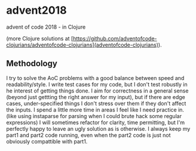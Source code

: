 # advent2018

advent of code 2018 - in Clojure

(more Clojure solutions at [https://github.com/adventofcode-clojurians/adventofcode-clojurians](adventofcode-clojurians)).

## Methodology

I try to solve the AoC problems with a good balance between speed and readability/style. I write test cases for my code, but I don't test robustly in he interest of getting things done. I aim for correctness in a general sense (beyond just gettting the right answer for my input), but if there are edge cases, under-specified things I don't stress over them if they don't affect the inputs. I spend a little more time in areas I feel like I need practice in. (like using instaparse for parsing when I could brute hack some regular expressions) I will sometimes refactor for clarity, time permitting, but I'm perfectly happy to leave an ugly solution as is otherwise.  I always keep my part1 and part2 code running, even when the part2 code is just not obviously compattible with part1.



